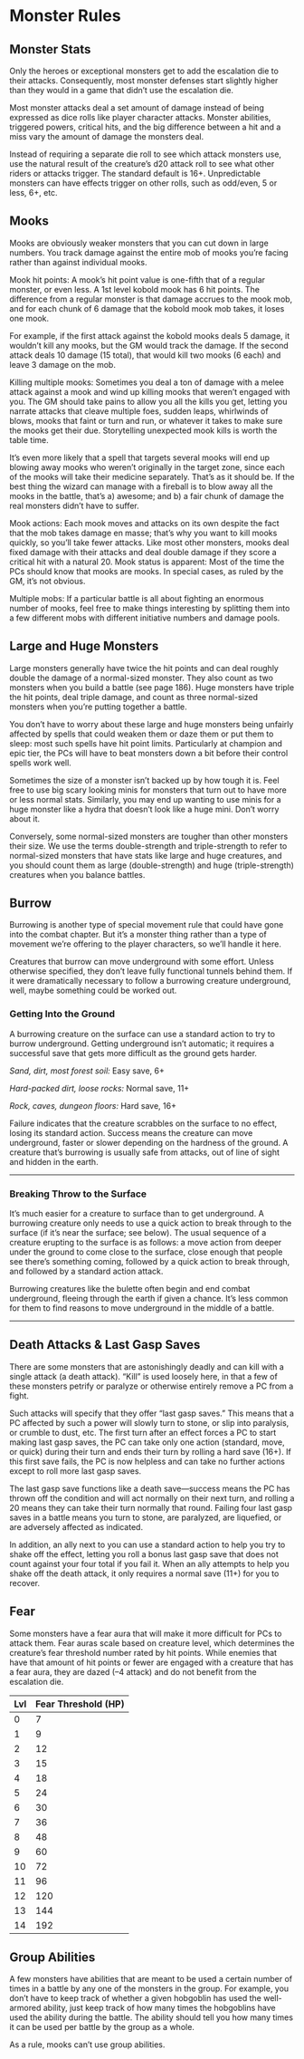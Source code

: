 # Monster Rules

## Monster Stats

Only the heroes or exceptional monsters get to add the escalation die to their attacks. Consequently, most monster defenses start slightly higher than they would in a game that didn’t use the escalation die.

Most monster attacks deal a set amount of damage instead of being expressed as dice rolls like player character attacks. Monster abilities, triggered powers, critical hits, and the big difference between a hit and a miss vary the amount of damage the monsters deal.

Instead of requiring a separate die roll to see which attack monsters use, use the natural result of the creature’s d20 attack roll to see what other riders or attacks trigger. The standard default is 16+. Unpredictable monsters can have effects trigger on other rolls, such as odd/even, 5 or less, 6+, etc.

## Mooks

Mooks are obviously weaker monsters that you can cut down in large numbers. You track damage against the entire mob of mooks you’re facing rather than against individual mooks.

Mook hit points: A mook’s hit point value is one-fifth that of a regular monster, or even less. A 1st level kobold mook has 6 hit points. The difference from a regular monster is that damage accrues to the mook mob, and for each chunk of 6 damage that the kobold mook mob takes, it loses one mook.

For example, if the first attack against the kobold mooks deals 5 damage, it wouldn’t kill any mooks, but the GM would track the damage. If the second attack deals 10 damage (15 total), that would kill two mooks (6 each) and leave 3 damage on the mob.

Killing multiple mooks: Sometimes you deal a ton of damage with a melee attack against a mook and wind up killing mooks that weren’t engaged with you. The GM should take pains to allow you all the kills you get, letting you narrate attacks that cleave multiple foes, sudden leaps, whirlwinds of blows, mooks that faint or turn and run, or whatever it takes to make sure the mooks get their due. Storytelling unexpected mook kills is worth the table time.

It’s even more likely that a spell that targets several mooks will end up blowing away mooks who weren’t originally in the target zone, since each of the mooks will take their medicine separately. That’s as it should be. If the best thing the wizard can manage with a fireball is to blow away all the mooks in the battle, that’s a) awesome; and b) a fair chunk of damage the real monsters didn’t have to suffer.

Mook actions: Each mook moves and attacks on its own despite the fact that the mob takes damage en masse; that’s why you want to kill mooks quickly, so you’ll take fewer attacks. Like most other monsters, mooks deal fixed damage with their attacks and deal double damage if they score a critical hit with a natural 20. Mook status is apparent: Most of the time the PCs should know that mooks are mooks. In special cases, as ruled by the GM, it’s not obvious.

Multiple mobs: If a particular battle is all about fighting an enormous number of mooks, feel free to make things interesting by splitting them into a few different mobs with different initiative numbers and damage pools.

## Large and Huge Monsters

Large monsters generally have twice the hit points and can deal roughly double the damage of a normal-sized monster. They also count as two monsters when you build a battle (see page 186). Huge monsters have triple the hit points, deal triple damage, and count as three normal-sized monsters when you’re putting together a battle.

You don’t have to worry about these large and huge monsters being unfairly affected by spells that could weaken them or daze them or put them to sleep: most such spells have hit point limits. Particularly at champion and epic tier, the PCs will have to beat monsters down a bit before their control spells work well.

Sometimes the size of a monster isn’t backed up by how tough it is. Feel free to use big scary looking minis for monsters that turn out to have more or less normal stats. Similarly, you may end up wanting to use minis for a huge monster like a hydra that doesn’t look like a huge mini. Don’t worry about it.

Conversely, some normal-sized monsters are tougher than other monsters their size. We use the terms double-strength and triple-strength to refer to normal-sized monsters that have stats like large and huge creatures, and you should count them as large (double-strength) and huge (triple-strength) creatures when you balance battles.

## Burrow

Burrowing is another type of special movement rule that could have gone into the combat chapter. But it’s a monster thing rather than a type of movement we’re offering to the player characters, so we’ll handle it here.

Creatures that burrow can move underground with some effort. Unless otherwise specified, they don’t leave fully functional tunnels behind them. If it were dramatically necessary to follow a burrowing creature underground, well, maybe something could be worked out.

### Getting Into the Ground

A burrowing creature on the surface can use a standard action to try to burrow underground. Getting underground isn’t automatic; it requires a successful save that gets more difficult as the ground gets harder.

_Sand, dirt, most forest soil:_ Easy save, 6+

_Hard-packed dirt, loose rocks:_ Normal save, 11+

_Rock, caves, dungeon floors:_ Hard save, 16+

Failure indicates that the creature scrabbles on the surface to no effect, losing its standard action. Success means the creature can move underground, faster or slower depending on the hardness of the ground. A creature that’s burrowing is usually safe from attacks, out of line of sight and hidden in the earth.

---

### Breaking Throw to the Surface

It’s much easier for a creature to surface than to get underground. A burrowing creature only needs to use a quick action to break through to the surface (if it’s near the surface; see below). The usual sequence of a creature erupting to the surface is as follows: a move action from deeper under the ground to come close to the surface, close enough that people see there’s something coming, followed by a quick action to break through, and followed by a standard action attack.

Burrowing creatures like the bulette often begin and end combat underground, fleeing through the earth if given a chance. It’s less common for them to find reasons to move underground in the middle of a battle.

---

## Death Attacks & Last Gasp Saves

There are some monsters that are astonishingly deadly and can kill with a single attack (a death attack). “Kill” is used loosely here, in that a few of these monsters petrify or paralyze or otherwise entirely remove a PC from a fight.

Such attacks will specify that they offer “last gasp saves.” This means that a PC affected by such a power will slowly turn to stone, or slip into paralysis, or crumble to dust, etc. The first turn after an effect forces a PC to start making last gasp saves, the PC can take only one action (standard, move, or quick) during their turn and ends their turn by rolling a hard save (16+). If this first save fails, the PC is now helpless and can take no further actions except to roll more last gasp saves.

The last gasp save functions like a death save—success means the PC has thrown off the condition and will act normally on their next turn, and rolling a 20 means they can take their turn normally that round. Failing four last gasp saves in a battle means you turn to stone, are paralyzed, are liquefied, or are adversely affected as indicated.

In addition, an ally next to you can use a standard action to help you try to shake off the effect, letting you roll a bonus last gasp save that does not count against your four total if you fail it. When an ally attempts to help you shake off the death attack, it only requires a normal save (11+) for you to recover.

## Fear

Some monsters have a fear aura that will make it more difficult for PCs to attack them. Fear auras scale based on creature level, which determines the creature’s fear threshold number rated by hit points. While enemies that have that amount of hit points or fewer are engaged with a creature that has a fear aura, they are dazed (–4 attack) and do not benefit from the escalation die.

| Lvl | Fear Threshold (HP) |
| --- | --- |
| 0 | 7 |
| 1 | 9 |
| 2 | 12 |
| 3 | 15 |
| 4 | 18 |
| 5 | 24 |
| 6 | 30 |
| 7 | 36 |
| 8 | 48 |
| 9 | 60 |
| 10 | 72 |
| 11 | 96 |
| 12 | 120 |
| 13 | 144 |
| 14 | 192 |

## Group Abilities

A few monsters have abilities that are meant to be used a certain number of times in a battle by any one of the monsters in the group. For example, you don’t have to keep track of whether a given hobgoblin has used the well-armored ability, just keep track of how many times the hobgoblins have used the ability during the battle. The ability should tell you how many times it can be used per battle by the group as a whole.

As a rule, mooks can’t use group abilities.
